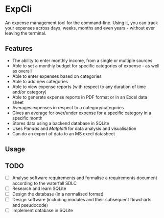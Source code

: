 # ExpCli
An expense management tool for the command-line. Using it, you can track your
expenses across days, weeks, months and even years - without ever leaving the
terminal.

## Features
* The ability to enter monthly income, from a single or multiple sources
* Able to set a monthly budget for specific categories of expense - as well as
  overall
* Able to enter expenses based on categories
* Able to add new categories
* Able to view expense reports (with respect to any duration of time and/or
  category)
* Able to generate expense reports in PDF format or in an Excel data sheet
* Averages expenses in respect to a category/categories
* Gives an average for over/under expense for a specific category in a specific
  month
* Stores data using a backend database in SQLite
* Uses *Pandas* and *Matplotli* for data analysis and visualisation
* Can do an export of data to an MS excel datasheet

## Usage
## TODO
- [ ] Analyse software requirements and formalise a requirements document
      according to the waterfall SDLC
- [ ] Research and learn SQLite
- [ ] Design the database (in a normalised format)
- [ ] Design software (including modules and their subsequent flowcharts and
      pseudocode)
- [ ] Implement database in SQLite
